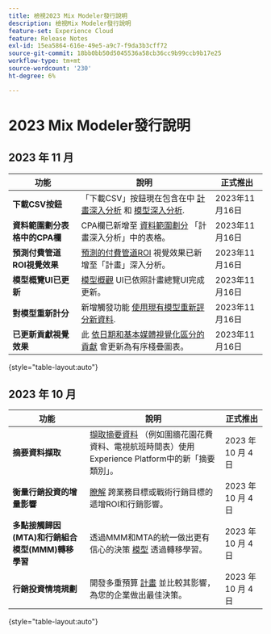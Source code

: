 ```yaml
---
title: 檢視2023 Mix Modeler發行說明
description: 檢視Mix Modeler發行說明
feature-set: Experience Cloud
feature: Release Notes
exl-id: 15ea5864-616e-49e5-a9c7-f9da3b3cff72
source-git-commit: 18bb0bb50d5045536a58cb36cc9b99ccb9b17e25
workflow-type: tm+mt
source-wordcount: '230'
ht-degree: 6%

---
```


# 2023 Mix Modeler發行說明

## 2023 年 11 月


| 功能 | 說明 | 正式推出 |
|---|---|---|
| **下載CSV按鈕** | 「下載CSV」按鈕現在包含在中 [計畫深入分析](../plans/edit.md) 和 [模型深入分析](../models/insights.md#model-insights). | 2023年11月16日 |
| **資料範圍劃分表格中的CPA欄** | CPA欄已新增至 [資料範圍劃分](../plans/edit.md) 「計畫深入分析」中的表格。 | 2023年11月16日 |
| **預測付費管道ROI視覺效果** | [預測的付費管道ROI](../plans/edit.md) 視覺效果已新增至「計畫」深入分析。 | 2023年11月16日 |
| **模型概覽UI已更新** | [模型概觀](../models/overview.md) UI已依照計畫總覽UI完成更新。 | 2023年11月16日 |
| **對模型重新計分** | 新增觸發功能 [使用現有模型重新評分新資料](../models/overview.md#re-score). | 2023年11月16日 |
| **已更新貢獻視覺效果** | 此 [依日期和基本媒體視覺化區分的貢獻](../models/insights.md#model-insights) 會更新為有序棧疊圖表。 | 2023年11月16日 |

{style="table-layout:auto"}


## 2023 年 10 月

| 功能 | 說明 | 正式推出 |
|---|---|---|
| **摘要資料擷取** | [擷取摘要資料](../ingest-data/overview.md) （例如圍牆花園花費資料、電視航班時間表）使用Experience Platform中的新「摘要類別」。 | 2023 年 10 月 4 日 |
| **衡量行銷投資的增量影響** | [瞭解](../dashboard/overview.md) 跨業務目標或戰術行銷目標的遞增ROI和行銷影響。 | 2023 年 10 月 4 日 |
| **多點接觸歸因(MTA)和行銷組合模型(MMM)轉移學習** | 透過MMM和MTA的統一做出更有信心的決策 [模型](../models/overview.md) 透過轉移學習。 | 2023 年 10 月 4 日 |
| **行銷投資情境規劃** | 開發多重預算 [計畫](../plans/overview.md) 並比較其影響，為您的企業做出最佳決策。 | 2023 年 10 月 4 日 |

{style="table-layout:auto"}
